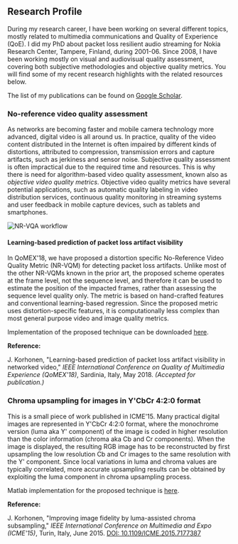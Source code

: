## Research Profile

During my research career, I have been working on several different topics, mostly related to multimedia communications and Quality of Experience (QoE). I did my PhD about packet loss resilient audio streaming for Nokia Research Center, Tampere, Finland, during 2001-06. Since 2008, I have been working mostly on visual and audiovisual quality assessment, covering both subjective methodologies and objective quality metrics. You will find some of my recent research highlights with the related resources below.

The list of my publications can be found on [Google Scholar](https://scholar.google.com/citations?hl=en&user=IrbP5FUAAAAJ).


### No-reference video quality assessment

As networks are becoming faster and mobile camera technology more advanced, digital video is all around us. In practice, quality of the video content distributed in the Internet is often impaired by different kinds of distortions, attributed to compression, transmission errors and capture artifacts, such as jerkiness and sensor noise. Subjective quality assessment is often impractical due to the required time and resources. This is why there is need for algorithm-based video quality assessment, known also as *objective video quality metrics*. Objective video quality metrics have several potential applications, such as automatic quality labeling in video distribution services, continuous quality monitoring in streaming systems and user feedback in mobile capture devices, such as tablets and smartphones.

![NR-VQA workflow](https://jarikorhonen.github.io/nr-vqa.png "NR-VQA workflow")

#### Learning-based prediction of packet loss artifact visibility

In QoMEX'18, we have proposed a distortion specific No-Reference Video Quality Metric (NR-VQM) for detecting packet loss artifacts. Unlike most of the other NR-VQMs known in the prior art, the proposed scheme operates at the frame level, not the sequence level, and therefore it can be used to estimate the position of the impacted frames, rather than assessing the sequence level quality only. The metric is based on hand-crafted features and conventional learning-based regression. Since the proposed metric uses distortion-specific features, it is computationally less complex than most general purpose video and image quality metrics.

Implementation of the proposed technique can be downloaded [here](https://github.com/jarikorhonen/nr-vqa-packetloss).

**Reference:**

J. Korhonen, "Learning-based prediction of packet loss artifact visibility in networked video," *IEEE International Conference on Quality of Multimedia Experience (QoMEX'18)*, Sardinia, Italy, May 2018. *(Accepted for publication.)*


### Chroma upsampling for images in Y'CbCr 4:2:0 format

This is a small piece of work published in ICME'15. Many practical digital images are represented in Y'CbCr 4:2:0 format, where the monochrome version (luma aka Y' component) of the image is coded in higher resolution than the color information (chroma aka Cb and Cr components). When the image is displayed, the resulting RGB image has to be reconstructed by first upsampling the low resolution Cb and Cr images to the same resolution with the Y' component. Since local variations in luma and chroma values are typically correlated, more accurate upsampling results can be obtained by exploiting the luma component in chroma upsampling process.

Matlab implementation for the proposed technique is [here](https://github.com/jarikorhonen/chroma_upsampling).

**Reference:**

J. Korhonen, "Improving image fidelity by luma-assisted chroma subsampling," *IEEE International Conference on Multimedia and Expo (ICME'15)*, Turin, Italy, June 2015. [DOI: 10.1109/ICME.2015.7177387](https://ieeexplore.ieee.org/document/7177387/)
